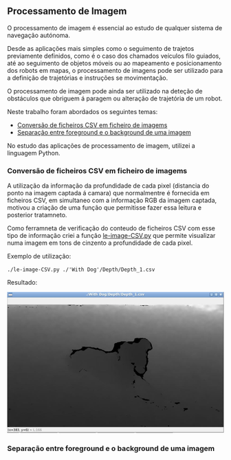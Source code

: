 ## Processamento de Imagem

O processamento de imagem é essencial ao estudo de qualquer sistema de navegação autónoma.

Desde as aplicações mais simples como o seguimento de trajetos previamente definidos, como é o caso dos chamados veículos filo guiados, até ao seguimento de objetos móveis ou ao mapeamento e posicionamento dos robots em mapas, o processamento de imagens pode ser utilizado para a definição de trajetórias e instruções se movimentação.

O processamento de imagem pode ainda ser utilizado na deteção de obstáculos que obriguem á paragem ou alteração de trajetória de um robot.

Neste trabalho foram abordados os seguintes temas:

- [Conversão de ficheiros CSV em ficheiro de imagems](#conversão-de-ficheiros-csv-em-ficheiro-de-imagems)
- [Separação entre foreground e o background de uma imagem](#separação-entre-foreground-e-o-background-de-uma-imagem)

No estudo das aplicações de processamento de imagem, utilizei a linguagem Python.

### Conversão de ficheiros CSV em ficheiro de imagems
A utilização da informação da profundidade de cada pixel (distancia do ponto na imagem captada á camara) que normalmentre é fornecida em ficheiros CSV, em simultaneo com a informação RGB da imagem captada, motivou a criação de uma função que permitisse fazer essa leitura e posterior tratamneto.

Como ferramneta de verificação do conteudo de ficheiros CSV com esse tipo de informação criei a função [le-image-CSV.py]() que permite visualizar numa imagem em tons de cinzento a profundidade de cada pixel.

Exemplo de utilização:

    ./le-image-CSV.py ./'With Dog'/Depth/Depth_1.csv

Resultado:

![dogDepth_1.csv.jpg](../imgs/dogDepth_1.csv.jpg)

### Separação entre foreground e o background de uma imagem
